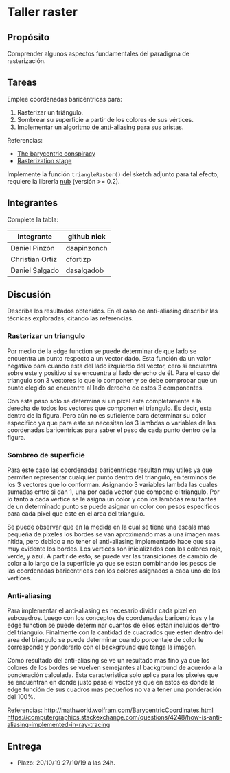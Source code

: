 # Taller raster

## Propósito

Comprender algunos aspectos fundamentales del paradigma de rasterización.

## Tareas

Emplee coordenadas baricéntricas para:

1. Rasterizar un triángulo.
2. Sombrear su superficie a partir de los colores de sus vértices.
3. Implementar un [algoritmo de anti-aliasing](https://www.scratchapixel.com/lessons/3d-basic-rendering/rasterization-practical-implementation/rasterization-practical-implementation) para sus aristas.

Referencias:

* [The barycentric conspiracy](https://fgiesen.wordpress.com/2013/02/06/the-barycentric-conspirac/)
* [Rasterization stage](https://www.scratchapixel.com/lessons/3d-basic-rendering/rasterization-practical-implementation/rasterization-stage)

Implemente la función ```triangleRaster()``` del sketch adjunto para tal efecto, requiere la librería [nub](https://github.com/visualcomputing/nub/releases) (versión >= 0.2).

## Integrantes

Complete la tabla:

| Integrante | github nick |
|------------|-------------|
|Daniel Pinzón|daapinzonch|
|Christian Ortiz|cfortizp|
|Daniel Salgado|dasalgadob|

## Discusión

Describa los resultados obtenidos. En el caso de anti-aliasing describir las técnicas exploradas, citando las referencias.

### Rasterizar un triangulo

Por medio de la edge function se puede determinar de que lado se encuentra un punto respecto a un vector dado. Esta función da un valor negativo para cuando esta del lado izquierdo del vector, cero si encuentra sobre este y positivo si se encuentra al lado derecho de él. Para el caso del triangulo son 3 vectores lo que lo componen y se debe comprobar que un punto elegido se encuentre al lado derecho de estos 3 componentes.

Con este paso solo se determina si un pixel esta completamente a la derecha de todos los vectores que componen el triangulo. Es decir, esta dentro de la figura. Pero aún no es suficiente para determinar su color especifico ya que para este se necesitan los 3 lambdas o variables de las coordenadas baricentricas para saber el peso de cada punto dentro de la figura.

### Sombreo de superficie

Para este caso las coordenadas baricentricas resultan muy utiles ya que permiten representar cualquier punto dentro del triangulo, en terminos de los 3 vectores que lo conforman. Asignando 3 variables lambda las cuales sumadas entre si dan 1, una por cada vector que compone el triangulo. Por lo tanto a cada vertice se le asigna un color y con los lambdas resultantes de un determinado punto se puede asignar un color con pesos especificos para cada pixel que este en el area del triangulo.

Se puede observar que en la medida en la cual se tiene una escala mas pequeña de pixeles los bordes se van aproximando mas a una imagen mas nitida, pero debido a no tener el anti-aliasing implementado hace que sea muy evidente los bordes. Los vertices son inicializados con los colores rojo, verde, y azul. A partir de esto, se puede ver las transiciones de cambio de color a lo largo de la superficie ya que se estan combinando los pesos de las coordenadas baricentricas con los colores asignados a cada uno de los vertices.

### Anti-aliasing

Para implementar el anti-aliasing es necesario dividir cada pixel en subcuadros. Luego con los conceptos de coordenadas baricentricas y la edge function se puede determinar cuantos de ellos estan incluidos dentro del triangulo. Finalmente con la cantidad de cuadrados que esten dentro del area del triangulo se puede determinar cuando porcentaje de color le corresponde y ponderarlo con el background que tenga la imagen.

Como resultado del anti-aliasing se ve un resultado mas fino ya que los colores de los bordes se vuelven semejantes al background de acuerdo a la ponderación calculada. Esta caracteristica solo aplica para los pixeles que se encuentran en donde justo pasa el vector ya que en estos es donde la edge función de sus cuadros mas pequeños no va a tener una ponderación del 100%.

Referencias:
http://mathworld.wolfram.com/BarycentricCoordinates.html
https://computergraphics.stackexchange.com/questions/4248/how-is-anti-aliasing-implemented-in-ray-tracing

## Entrega

* Plazo: ~~20/10/19~~ 27/10/19 a las 24h.
